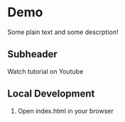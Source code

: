 # Demo

Some plain text and some descrption!

## Subheader

Watch tutorial on Youtube

## Local Development 

1. Open index.html in your browser